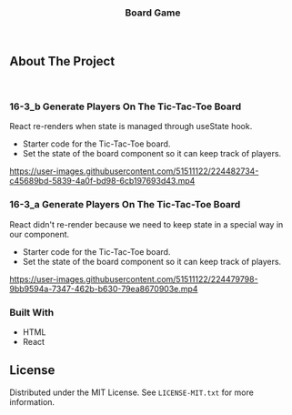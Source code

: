 <h3 align="center">Board Game</h3>
</br>

## About The Project
    
<br/>

### 16-3_b    Generate Players On The Tic-Tac-Toe Board

React re-renders when state is managed through useState hook.

- Starter code for the Tic-Tac-Toe board.
- Set the state of the board component so it can keep track of players.




https://user-images.githubusercontent.com/51511122/224482734-c45689bd-5839-4a0f-bd98-6cb197693d43.mp4



### 16-3_a    Generate Players On The Tic-Tac-Toe Board


React didn't re-render because we need to keep state in a special way in our component.

- Starter code for the Tic-Tac-Toe board.
- Set the state of the board component so it can keep track of players.

https://user-images.githubusercontent.com/51511122/224479798-9bb9594a-7347-462b-b630-79ea8670903e.mp4



### Built With

- HTML
- React

## License

Distributed under the MIT License. See `LICENSE-MIT.txt` for more information.





